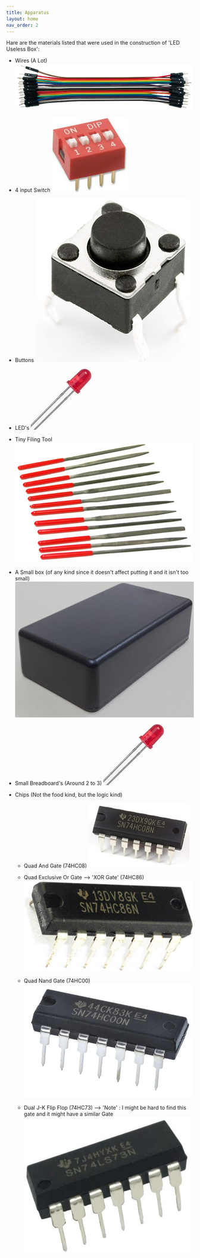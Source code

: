 ```yaml
---
title: Apparatus
layout: home
nav_order: 2
---
```


Hare are the materials listed that were used in the construction of 'LED Useless Box':
    
- Wires (A Lot)
![](images/wires.jpg)

- 4 input Switch
![](images/switch.jpg)

- Buttons
![](images/button.jpg)

- LED's
![](images/led-red.jpg)

- Tiny Filing Tool
![](images/filing-tools.jpg)

- A Small box (of any kind since it doesn't affect putting it and it isn't too small)
![](images/box.jpg)

- Small Breadboard's (Around 2 to 3)
![](images/led-red.jpg)

- Chips (Not the food kind, but the logic kind)
          
   - Quad And Gate (74HC08)
   ![](images/and.jpg)
          
   - Quad Exclusive Or Gate --> 'XOR Gate' (74HC86)
   ![](images/xor.jpg)
          
   - Quad Nand Gate (74HC00)
   ![](images/nand.webp)
          
   - Dual J-K Flip Flop (74HC73) --> 'Note' : I might be hard to find this gate and it might have a similar Gate 
   ![](images/flip-flop.jpg)

